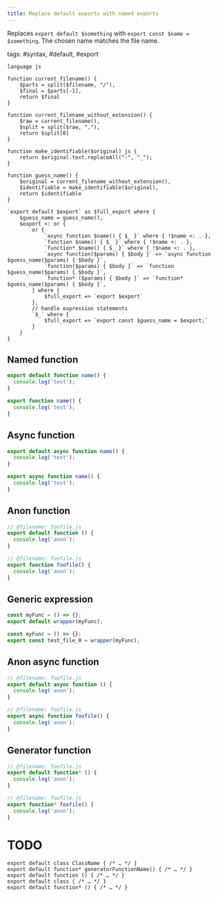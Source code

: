 ```yaml
---
title: Replace default exports with named exports
---
```


Replaces `export default $something` with `export const $name = $something`. The chosen name matches the file name.

tags: #syntax, #default, #export

```grit
language js

function current_filename() {
    $parts = split($filename, "/"),
    $final = $parts[-1],
    return $final
}

function current_filename_without_extension() {
    $raw = current_filename(),
    $split = split($raw, "."),
    return $split[0]
}

function make_identifiable($original) js {
    return $original.text.replaceAll("-", "_");
}

function guess_name() {
    $original = current_filename_without_extension(),
    $identifiable = make_identifiable($original),
    return $identifiable
}

`export default $export` as $full_export where {
    $guess_name = guess_name(),
    $export <: or {
        or {
            `async function $name() { $_ }` where { !$name <: . },
            `function $name() { $_ }` where { !$name <: . },
            `function* $name() { $_ }` where { !$name <: . },
            `async function($params) { $body }` => `async function $guess_name($params) { $body }`,
            `function($params) { $body }` => `function $guess_name($params) { $body }`,
            `function* ($params) { $body }` => `function* $guess_name($params) { $body }`,
        } where {
            $full_export => `export $export`
        },
        // handle expression statements
        `$_` where {
            $full_export => `export const $guess_name = $export;`
        }
    }
}
```

## Named function

```javascript
export default function name() {
  console.log('test');
}
```

```javascript
export function name() {
  console.log('test');
}
```

## Async function

```javascript
export default async function name() {
  console.log('test');
}
```

```javascript
export async function name() {
  console.log('test');
}
```

## Anon function

```javascript
// @filename: foofile.js
export default function () {
  console.log('anon');
}
```

```javascript
// @filename: foofile.js
export function foofile() {
  console.log('anon');
}
```

## Generic expression

```javascript
const myFunc = () => {};
export default wrapper(myFunc);
```

```javascript
const myFunc = () => {};
export const test_file_0 = wrapper(myFunc);
```

## Anon async function

```javascript
// @filename: foofile.js
export default async function () {
  console.log('anon');
}
```

```javascript
// @filename: foofile.js
export async function foofile() {
  console.log('anon');
}
```

## Generator function

```javascript
// @filename: foofile.js
export default function* () {
  console.log('anon');
}
```

```javascript
// @filename: foofile.js
export function* foofile() {
  console.log('anon');
}
```

# TODO

```
export default class ClassName { /* … */ }
export default function* generatorFunctionName() { /* … */ }
export default function () { /* … */ }
export default class { /* … */ }
export default function* () { /* … */ }
```
